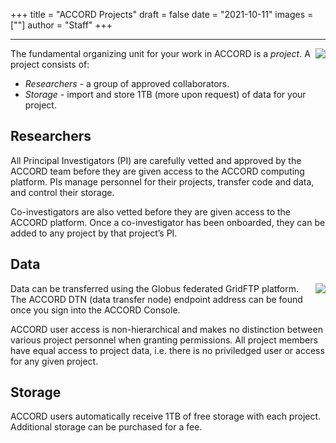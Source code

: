 +++
title = "ACCORD Projects"
draft = false
date = "2021-10-11"
images = [""]
author = "Staff"
+++

***
<img src="/images/accord/project.png" style="float:right;" class="project-inset" />

The fundamental organizing unit for your work in ACCORD is a *project*. A project consists of:

+ *Researchers* - a group of approved collaborators.  
+ *Storage* - import and store 1TB (more upon request) of data for your project. 

## Researchers

All Principal Investigators (PI) are carefully vetted and approved by the ACCORD team before they are given access to the ACCORD computing platform. PIs manage personnel for their projects, transfer code and data, and control their storage.

Co-investigators are also vetted before they are given access to the ACCORD platform. Once a co-investigator has been onboarded, they can be added to any project by that project’s PI.

## Data

<img src="/images/accord/globus.png" style="float:right;" class="project-inset" />

Data can be transferred using the Globus federated GridFTP platform. The ACCORD DTN (data transfer node) endpoint
address can be found once you sign into the ACCORD Console.

ACCORD user access is non-hierarchical and makes no distinction between various project personnel when granting permissions. 
All project members have equal access to project data, i.e. there is no priviledged user or access for any given project.

## Storage

ACCORD users automatically receive 1TB of free storage with each project. Additional storage can be purchased for a fee.
